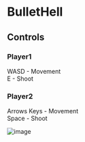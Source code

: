 # BulletHell
## Controls </br>
### Player1 </br>
WASD - Movement </br>
E - Shoot </br>
### Player2 </br>
Arrows Keys - Movement </br>
Space - Shoot </br>

![image](https://github.com/user-attachments/assets/a2e994bf-4097-4293-85b4-88381130fa07)
